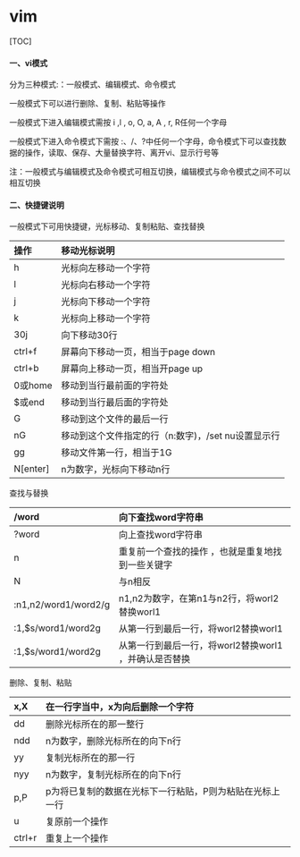 # vim
[TOC]
#### 一、vi模式

分为三种模式:：一般模式、编辑模式、命令模式

一般模式下可以进行删除、复制、粘贴等操作

一般模式下进入编辑模式需按 i ,l , o, O, a, A , r, R任何一个字母

一般模式下进入命令模式下需按  :、/、?中任何一个字母，命令模式下可以查找数据的操作，读取、保存、大量替换字符、离开vi、显示行号等

注：一般模式与编辑模式及命令模式可相互切换，编辑模式与命令模式之间不可以相互切换

#### 二、快捷键说明

一般模式下可用快捷键，光标移动、复制粘贴、查找替换

| 操作       | 移动光标说明                         |
| :------- | :----------------------------- |
| h        | 光标向左移动一个字符                     |
| l        | 光标向右移动一个字符                     |
| j        | 光标向下移动一个字符                     |
| k        | 光标向上移动一个字符                     |
| 30j      | 向下移动30行                        |
| ctrl+f   | 屏幕向下移动一页，相当于page down          |
| ctrl+b   | 屏幕向上移动一页，相当开page up            |
| 0或home   | 移动到当行最前面的字符处                   |
| $或end    | 移动到当行最后面的字符处                   |
| G        | 移动到这个文件的最后一行                   |
| nG       | 移动到这个文件指定的行（n:数字)，/set nu设置显示行 |
| gg       | 移动文件第一行，相当于1G                  |
| N[enter] | n为数字，光标向下移动n行                  |

查找与替换

| /word                | 向下查找word字符串                      |
| :------------------- | :------------------------------- |
| ?word                | 向上查找word字符串                      |
| n                    | 重复前一个查找的操作 ，也就是重复地找到一些关键字        |
| N                    | 与n相反                             |
| :n1,n2/word1/word2/g | n1,n2为数字，在第n1与n2行，将worl2替换worl1  |
| :1,$s/word1/word2g   | 从第一行到最后一行，将worl2替换worl1          |
| :1,$s/word1/word2g   | 从第一行到最后一行，将worl2替换worl1 ，并确认是否替换 |

删除、复制、粘贴

| x,X    | 在一行字当中，x为向后删除一个字符             |
| :----- | :---------------------------- |
| dd     | 删除光标所在的那一整行                   |
| ndd    | n为数字，删除光标所在的向下n行              |
| yy     | 复制光标所在的那一行                    |
| nyy    | n为数字，复制光标所在的向下n行              |
| p,P    | p为将已复制的数据在光标下一行粘贴，P则为粘贴在光标上一行 |
| u      | 复原前一个操作                       |
| ctrl+r | 重复上一个操作                       |
